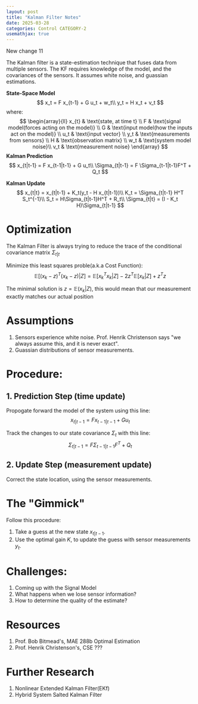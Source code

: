 ```yaml
---
layout: post
title: "Kalman Filter Notes"
date: 2025-03-28
categories: Control CATEGORY-2
usemathjax: true
---
```


New change 11

The Kalman filter is a state-estimation technique that fuses data from multiple sensors. The KF requires knowledge of the model, and the covariances of the sensors. It assumes white noise, and guassian estimations.

**State-Space Model**
$$
 x_t = F x_{t-1} + G u_t + w_t\\
 y_t = H x_t + v_t
$$
where:
$$
\begin{array}{ll}
x_{t} & \text{state, at time t} \\
F & \text{signal model(forces acting on the model)} \\
G & \text{input model(how the inputs act on the model)} \\
u_t & \text{input vector} \\
y_t & \text{measurements from sensors} \\
H & \text{observation matrix} \\
w_t & \text{system model noise}\\
v_t & \text{measurement noise}
\end{array}
$$
**Kalman Prediction**
$$
x_{t|t-1} = F x_{t-1|t-1} + G u_t\\
\Sigma_{t|t-1} = F \Sigma_{t-1|t-1}F^T + Q_t
$$

**Kalman Update**
$$
x_{t|t} = x_{t|t-1} + K_t(y_t - H x_{t|t-1})\\
K_t = \Sigma_{t|t-1} H^T S_t^{-1}\\
S_t = H\Sigma_{t|t-1}H^T + R_t\\
\Sigma_{t|t} = (I - K_t H)\Sigma_{t|t-1}
$$




# Optimization
The Kalman Filter is always trying to reduce the trace of the conditional covariance matrix $\Sigma_{t|t}$

Minimize this least squares proble(a.k.a Cost Function):
$$
\mathbb{E}[(x_k - z)^T(x_k-z)|Z] = \mathbb{E}[x_k^Tx_k|Z] - 2z^T\mathbb{E}[x_k|Z] + z^Tz
$$

The minimal solution is $z = \mathbb{E}(x_k|Z)$, this would mean that our measurement exactly matches our actual position

# Assumptions
1. Sensors experience white noise. Prof. Henrik Christenson says "we always assume this, and it is never exact".
2. Guassian distributions of sensor measurements.

# Procedure:
## 1. Prediction Step (time update)
Propogate forward the model of the system using this line:
$$
x_{t|t-1} = F x_{t-1|t-1} + G u_t
$$

Track the changes to our state covariance $\Sigma_t$ with this line:
$$
\Sigma_{t|t-1} = F \Sigma_{t-1|t-1}F^T + Q_t
$$

## 2. Update Step (measurement update)
Correct the state location, using the sensor measurements.

# The "Gimmick"

Follow this procedure:
1. Take a guess at the new state $x_{t|t-1}$.
2. Use the optimal gain $K$, to update the guess with sensor measurements $y_{t}$.



# Challenges:
1. Coming up with the Signal Model
2. What happens when we lose sensor information?
3. How to determine the quality of the estimate?

# Resources
1. Prof. Bob Bitmead's, MAE 288b Optimal Estimation
2. Prof. Henrik Christenson's, CSE ??? 

# Further Research
1. Nonlinear Extended Kalman Filter(EKf)
2. Hybrid System Salted Kalman Filter
